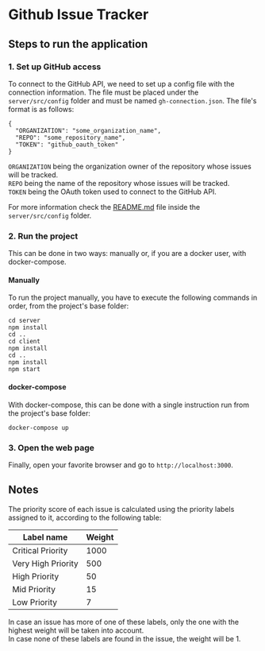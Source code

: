 # Github Issue Tracker
## Steps to run the application
### 1. Set up GitHub access
To connect to the GitHub API, we need to set up a config file with the connection information. The file must be placed under the `server/src/config` folder and must be named `gh-connection.json`. The file's format is as follows:
```
{
  "ORGANIZATION": "some_organization_name",
  "REPO": "some_repository_name",
  "TOKEN": "github_oauth_token"
}
```
`ORGANIZATION` being the organization owner of the repository whose issues will be tracked.  
`REPO` being the name of the repository whose issues will be tracked.  
`TOKEN` being the OAuth token used to connect to the GitHub API.  

For more information check the [README.md](server/src/config/README.md) file inside the `server/src/config` folder.
### 2. Run the project
This can be done in two ways: manually or, if you are a docker user, with docker-compose.
#### Manually
To run the project manually, you have to execute the following commands in order, from the project's base folder:
```
cd server  
npm install  
cd ..  
cd client  
npm install  
cd ..  
npm install  
npm start
```
#### docker-compose
With docker-compose, this can be done with a single instruction run from the project's base folder:
```
docker-compose up
```
### 3. Open the web page
Finally, open your favorite browser and go to `http://localhost:3000`.


## Notes
The priority score of each issue is calculated using the priority labels assigned to it, according to the following table:

Label name | Weight
---------- | ------
Critical Priority | 1000
Very High Priority | 500
High Priority | 50
Mid Priority | 15
Low Priority | 7

In case an issue has more of one of these labels, only the one with the highest weight will be taken into account.  
In case none of these labels are found in the issue, the weight will be 1.
